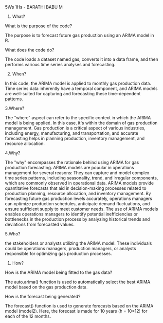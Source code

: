 5Ws 1Hs - BARATHI BABU M


1. What?

 What is the purpose of the code?
 
 The purpose is to forecast future gas production using an ARIMA model in R.
 
 What does the code do?
 
 The code loads a dataset named gas, converts it into a data frame, and then performs various time series analyses and forecasting.


2. When?

 In this code, the ARIMA model is applied to monthly gas production data. Time series data inherently have a temporal component, and ARIMA models are well-suited for capturing and forecasting these time-dependent patterns.

3.Where?

 The "where" aspect can refer to the specific context in which the ARIMA model is being applied. In this case, it's within the domain of gas production management. Gas production is a critical aspect of various industries, including energy, manufacturing, and transportation, and accurate forecasting helps in planning production, inventory management, and resource allocation.

4.Why?

 The "why" encompasses the rationale behind using ARIMA for gas production forecasting. ARIMA models are popular in operations management for several reasons:
 They can capture and model complex time series patterns, including seasonality, trend, and irregular components, which are commonly observed in operational data.
 ARIMA models provide quantitative forecasts that aid in decision-making processes related to production planning, resource allocation, and inventory management.
 By forecasting future gas production levels accurately, operations managers can optimize production schedules, anticipate demand fluctuations, and ensure sufficient supply to meet customer needs.
 The use of ARIMA models enables operations managers to identify potential inefficiencies or bottlenecks in the production process by analyzing historical trends and deviations from forecasted values.

5.Who?

 the stakeholders or analysts utilizing the ARIMA model. These individuals could be operations managers, production managers, or analysts responsible for optimizing gas production processes.

1. How?

How is the ARIMA model being fitted to the gas data?
 
 The auto.arima() function is used to automatically select the best ARIMA model based on the gas production data.
 
How is the forecast being generated?
 
 The forecast() function is used to generate forecasts based on the ARIMA model (model2). Here, the forecast is made for 10 years (h = 10*12) for each of the 12 months.
